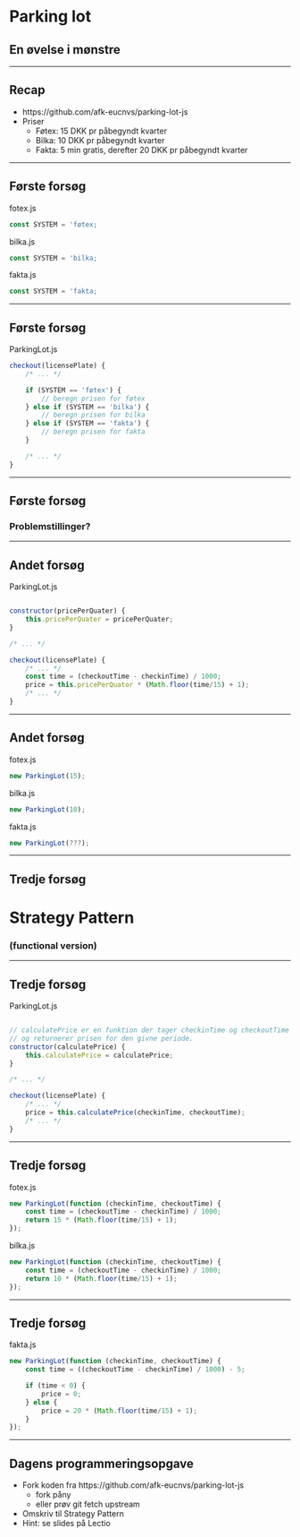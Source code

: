 # Parking lot
## En øvelse i mønstre

---

## Recap

* <!-- .element: class="fragment" --> https://github.com/afk-eucnvs/parking-lot-js
* Priser <!-- .element: class="fragment" -->
  * Føtex: 15 DKK pr påbegyndt kvarter <!-- .element: class="fragment" -->
  * Bilka: 10 DKK pr påbegyndt kvarter <!-- .element: class="fragment" -->
  * Fakta: 5 min gratis, derefter 20 DKK pr påbegyndt kvarter <!-- .element: class="fragment" -->


---

## Første forsøg

fotex.js
```javascript
const SYSTEM = 'føtex;
```
<!-- .element: class="fragment" -->

bilka.js
```javascript
const SYSTEM = 'bilka;
```
<!-- .element: class="fragment" -->

fakta.js
```javascript 
const SYSTEM = 'fakta;
```
<!-- .element: class="fragment" -->

----

## Første forsøg

ParkingLot.js
```javascript
checkout(licensePlate) {
    /* ... */

    if (SYSTEM == 'føtex') {
        // beregn prisen for føtex
    } else if (SYSTEM == 'bilka') {
        // beregn prisen for bilka
    } else if (SYSTEM == 'fakta') {
        // beregn prisen for fakta
    }

    /* ... */
}
```

----

## Første forsøg
### Problemstillinger?

---

## Andet forsøg

ParkingLot.js
```javascript

constructor(pricePerQuater) {
    this.pricePerQuater = pricePerQuater;
}

/* ... */

checkout(licensePlate) {
    /* ... */
    const time = (checkoutTime - checkinTime) / 1000;
    price = this.pricePerQuator * (Math.floor(time/15) + 1);
    /* ... */
}

```
----

## Andet forsøg

fotex.js
```javascript
new ParkingLot(15);
```
<!-- .element: class="fragment" -->

bilka.js
```javascript
new ParkingLot(10);
```
<!-- .element: class="fragment" -->

fakta.js
```javascript 
new ParkingLot(???);
```
<!-- .element: class="fragment" -->

---
## Tredje forsøg

# Strategy Pattern <!-- .element: class="fragment" -->
### (functional version) <!-- .element: class="fragment" -->

----

## Tredje forsøg
ParkingLot.js
```javascript

// calculatePrice er en funktion der tager checkinTime og checkoutTime
// og returnerer prisen for den givne periode.
constructor(calculatePrice) {
    this.calculatePrice = calculatePrice;
}

/* ... */

checkout(licensePlate) {
    /* ... */
    price = this.calculatePrice(checkinTime, checkoutTime);
    /* ... */
}

```

----
## Tredje forsøg


fotex.js
```javascript
new ParkingLot(function (checkinTime, checkoutTime) {
    const time = (checkoutTime - checkinTime) / 1000;
    return 15 * (Math.floor(time/15) + 1);
});
```
<!-- .element: class="fragment" -->

bilka.js
```javascript
new ParkingLot(function (checkinTime, checkoutTime) {
    const time = (checkoutTime - checkinTime) / 1000;
    return 10 * (Math.floor(time/15) + 1);
});
```
<!-- .element: class="fragment" -->

----
## Tredje forsøg

fakta.js
```javascript 
new ParkingLot(function (checkinTime, checkoutTime) {
    const time = ((checkoutTime - checkinTime) / 1000) - 5;

    if (time < 0) {
        price = 0;
    } else {
        price = 20 * (Math.floor(time/15) + 1);
    }
});
```
<!-- .element: class="fragment" -->


---
## Dagens programmeringsopgave

* <!-- .element: class="fragment" --> Fork koden fra https://github.com/afk-eucnvs/parking-lot-js
  * fork påny <!-- .element: class="fragment" --> 
  * eller prøv git fetch upstream <!-- .element: class="fragment" --> 
* Omskriv til Strategy Pattern <!-- .element: class="fragment" --> 
* Hint: se slides på Lectio <!-- .element: class="fragment" --> 

